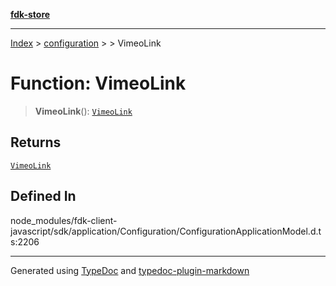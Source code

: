 [**fdk-store**](../../../README.md)
***

[Index](../../../API.md) > [configuration](../../README.md) > [<internal>](../README.md) > VimeoLink

# Function: VimeoLink

> **VimeoLink**(): [`VimeoLink`](../type-aliases/type-alias.VimeoLink.md)

## Returns

[`VimeoLink`](../type-aliases/type-alias.VimeoLink.md)

## Defined In

node\_modules/fdk-client-javascript/sdk/application/Configuration/ConfigurationApplicationModel.d.ts:2206

***
Generated using [TypeDoc](https://typedoc.org/) and [typedoc-plugin-markdown](https://www.npmjs.com/package/typedoc-plugin-markdown)
